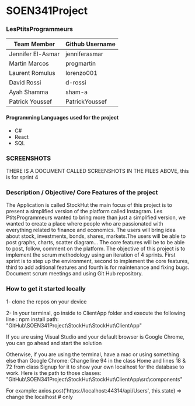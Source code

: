 # SOEN341Project

### LesPtitsProgrammeurs

| Team Member | Github Username |
| --- | --- |
| Jennifer El-Asmar | jenniferasmar |
| Martin Marcos | progmartin |
| Laurent Romulus | lorenzo001 |
| David Rossi | d-rossi |
| Ayah Shamma | sham-a |
| Patrick Youssef | PatrickYoussef |


#### Programming Languages used for the project
- C#
- React
- SQL

### SCREENSHOTS
 THERE IS A DOCUMENT CALLED SCREENSHOTS IN THE FILES ABOVE, this is for sprint 4
### Description / Objective/ Core Features of the project

The Application is called StockHut the main focus of this project is to present a simplified version of the platform called
Instagram. Les PtitsProgrammeurs wanted to bring more than just a simplified version, we wanted to create a place where people who are passionated with everything related to finance and economics. The users will bring idea about stock, investments, bonds, shares, markets.The users will be able to post graphs, charts, scatter diagram... The core features will be to be able to post, follow, comment on
the platform.
The objective of this project is to implement the scrum methodology using an iteration of 4 sprints. First sprint is to step up the environment, second to implement the core features, third to add aditional features and fourth is for maintenance and fixing bugs.
Document scrum meetings and using Git Hub repository.

### How to get it started locally

1- clone the repos on your device

2- In your terminal, go inside to ClientApp folder and execute the following line : npm install
   path: "GitHub\SOEN341Project\StockHut\StockHut\ClientApp\"
   
If you are using Visual Studio and your default browser is Google Chrome, you can go ahead and start the solution

Otherwise, if you are using the terminal, have a mac or using something else than Google Chrome:
 Change line 94 in the class Home and lines 18 & 72 from class Signup for it to show your own localhost for the database to work.
 Here is the path to those classes: "GitHub\SOEN341Project\StockHut\StockHut\ClientApp\src\components" 
 
 For example: axios.post('https://localhost:44314/api/Users', this.state) => change the localhost # only
 
